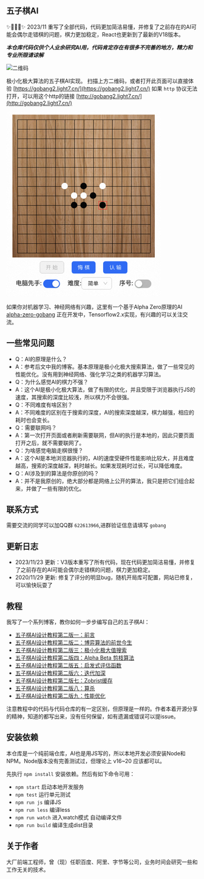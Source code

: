 ## 五子棋AI

✨🎉🎉🎉✨ 2023/11 重写了全部代码，代码更加简洁易懂，并修复了之前存在的AI可能会偶尔走错棋的问题，棋力更加稳定，React也更新到了最新的V18版本。

***本仓库代码仅供个人业余研究AI用，代码肯定存在有很多不完善的地方，精力和专业所限请谅解***

![二维码](./images/gobang2.png)

极小化极大算法的五子棋AI实现。 扫描上方二维码，或者打开此页面可以直接体验 [https://gobang2.light7.cn/](https://gobang2.light7.cn/) 如果 `http` 协议无法打开，可以用这个http的链接 [http://gobang2.light7.cn/](http://gobang2.light7.cn/)

![截图](./images/ss.png)

如果你对机器学习、神经网络有兴趣，这里有一个基于Alpha Zero原理的AI [alpha-zero-gobang](https://github.com/lihongxun945/alpha-zero-gobang) 正在开发中，Tensorflow2.x实现，有兴趣的可以关注交流。

## 一些常见问题
- Q：AI的原理是什么？
- A：参考后文中我的博客。基本原理是极小化极大搜索算法，做了一些常见的性能优化。没有用到神经网络、强化学习之类的机器学习算法。
- Q：为什么感觉AI的棋力不强？
- A：这个AI是极小化极大算法，做了有限的优化，并且受限于浏览器执行JS的速度，其搜索的深度比较浅，所以棋力不会很强。
- Q：不同难度有啥区别？
- A：不同难度的区别在于搜索的深度，AI的搜索深度越深，棋力越强，相应的耗时也会变长。
- Q：需要联网吗？
- A：第一次打开页面或者刷新需要联网，但AI的执行是本地的，因此只要页面打开之后，就不需要联网了。
- Q：为啥感觉电脑走棋很慢？
- A：这个AI是本地浏览器执行的，AI的速度受硬件性能影响比较大，并且难度越高，搜索的深度越深，耗时越长。如果发现耗时过长，可以降低难度。
- Q：AI涉及到的算法是你原创的吗？
- A：并不是我原创的，绝大部分都是网络上公开的算法，我只是把它们组合起来，并做了一些有限的优化。

## 联系方式

需要交流的同学可以加QQ群 `622613966`,进群验证信息请填写 `gobang`

## 更新日志

- 2023/11/23 更新：V3版本重写了所有代码，现在代码更加简洁易懂，并修复了之前存在的AI可能会偶尔走错棋的问题，棋力更加稳定。
- 2020/11/29 更新: 修复了评分的明显bug，随机开局库可配置，网站已修复，可以愉快玩耍了

## 教程
我写了一个系列博客，教你如何一步步编写自己的五子棋AI：

- [五子棋AI设计教程第二版一：前言](https://github.com/lihongxun945/myblog/issues/11)
- [五子棋AI设计教程第二版二：博弈算法的前世今生](https://github.com/lihongxun945/myblog/issues/12)
- [五子棋AI设计教程第二版三：极小化极大值搜索](https://github.com/lihongxun945/myblog/issues/13)
- [五子棋AI设计教程第二版四：Alpha Beta 剪枝算法](https://github.com/lihongxun945/myblog/issues/14)
- [五子棋AI设计教程第二版五：启发式评估函数](https://github.com/lihongxun945/myblog/issues/15)
- [五子棋AI设计教程第二版六：迭代加深](https://github.com/lihongxun945/myblog/issues/16)
- [五子棋AI设计教程第二版七：Zobrist缓存](https://github.com/lihongxun945/myblog/issues/17)
- [五子棋AI设计教程第二版八：算杀](https://github.com/lihongxun945/myblog/issues/18)
- [五子棋AI设计教程第二版九：性能优化](https://github.com/lihongxun945/myblog/issues/19)

注意教程中的代码与代码仓库的有一定区别，但原理是一样的。作者本着开源分享的精神，知道的都写出来，没有任何保留，如有遗漏或错误可以提issue。


## 安装依赖
本仓库是一个纯前端仓库，AI也是用JS写的，所以本地开发必须安装Node和NPM。Node版本没有完善测试过，但理论上 v16~20 应该都可以。

先执行 `npm install` 安装依赖。然后有如下命令可用：

- `npm start` 启动本地开发服务
- `npm test`  运行单元测试
- `npm run js` 编译JS
- `npm run less` 编译less
- `npm run watch` 进入watch模式 自动编译文件
- `npm run build` 编译生成dist目录

## 关于作者
大厂前端工程师，曾（现）任职百度、阿里、字节等公司，业务时间会研究一些和工作无关的技术。